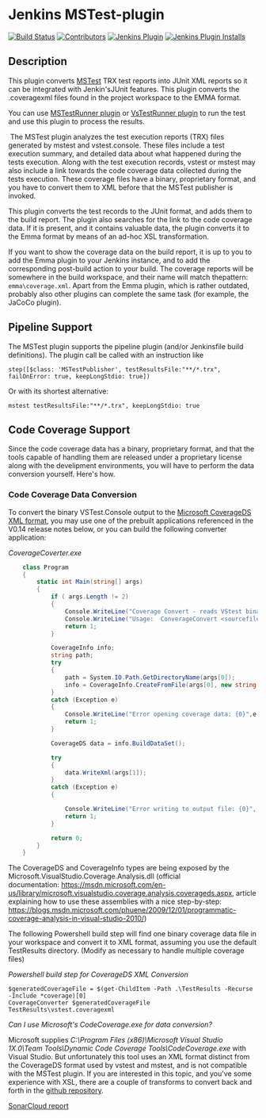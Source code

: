 # Jenkins MSTest-plugin

[![Build Status](https://ci.jenkins.io/buildStatus/icon?job=Plugins/mstest-plugin/master)](https://ci.jenkins.io/job/Plugins/mstest-plugin/master)
[![Contributors](https://img.shields.io/github/contributors/jenkinsci/mstest-plugin.svg)](https://github.com/jenkinsci/mstest-plugin/graphs/contributors)
[![Jenkins Plugin](https://img.shields.io/jenkins/plugin/v/mstest.svg)](https://github.com/jenkinsci/mstest-plugin/releases/tag/mstest-1.0.0)
[![Jenkins Plugin Installs](https://img.shields.io/jenkins/plugin/i/mstest.svg?color=blue)](https://plugins.jenkins.io/mstest)

## Description

This plugin converts [MSTest](http://msdn.microsoft.com/en-us/library/ms182486.aspx) TRX test reports into JUnit XML reports so it can be 
integrated with Jenkin'sJUnit features. 
This plugin converts the .coveragexml files found in the project workspace to the EMMA format.

You can use [MSTestRunner plugin](https://wiki.jenkins-ci.org/display/JENKINS/MSTestRunner+Plugin) or
[VsTestRunner plugin](https://wiki.jenkins-ci.org/display/JENKINS/VsTestRunner+Plugin) 
to run the test and use this plugin to process the results.

 The MSTest plugin analyzes the test execution reports (TRX) files generated by mstest and vstest.console. 
These files include a test execution summary, and detailed data about what happened during the tests execution. 
Along with the test execution records, vstest or mstest may also include a link towards the code coverage data 
collected during the tests execution. 
These coverage files have a binary, proprietary format, and you have to convert them to XML before that the MSTest
publisher is invoked.

This plugin converts the test records to the JUnit format, and adds them to the build report. 
The plugin also searches for the link to the code coverage data. 
If it is present, and it contains valuable data, the plugin converts it to the Emma format by means of an ad-hoc XSL
transformation.

If you want to show the coverage data on the build report, it is up to you to add the Emma plugin to your Jenkins instance, 
and to add the corresponding post-build action to your build. 
The coverage reports will be somewhere in the build workspace, and their name will match thepattern: `emma\coverage.xml`. 
Apart from the Emma plugin, which is rather outdated, probably also other plugins can complete the same task
(for example, the JaCoCo plugin).

## Pipeline Support

The MSTest plugin supports the pipeline plugin (and/or Jenkinsfile build definitions). 
The plugin call be called with an instruction like

```
step([$class: 'MSTestPublisher', testResultsFile:"**/*.trx", failOnError: true, keepLongStdio: true])
```

Or with its shortest alternative:

```
mstest testResultsFile:"**/*.trx", keepLongStdio: true
```

## Code Coverage Support

Since the code coverage data has a binary, proprietary format, and that the tools capable of handling them are released 
under a proprietary license along with the develipment environments, you will have to perform the data conversion yourself. 
Here's how.

### Code Coverage Data Conversion

To convert the binary VSTest.Console output to the 
[Microsoft CoverageDS XML format](https://msdn.microsoft.com/en-us/library/microsoft.visualstudio.coverage.analysis.coverageds.aspx), 
you may use one of the prebuilt applications referenced in the V0.14 release notes below, 
or you can build the following converter application:

*CoverageCoverter.exe*

```c#
    class Program
    {
        static int Main(string[] args)
        {
            if ( args.Length != 2)
            {
                Console.WriteLine("Coverage Convert - reads VStest binary code coverage data, and outputs it in XML format.");
                Console.WriteLine("Usage:  ConverageConvert <sourcefile> <destinationfile>");
                return 1;
            }

            CoverageInfo info;
            string path;
            try
            {
                path = System.IO.Path.GetDirectoryName(args[0]);
                info = CoverageInfo.CreateFromFile(args[0], new string[] { path }, new string[] { });
            }
            catch (Exception e)
            {
                Console.WriteLine("Error opening coverage data: {0}",e.Message);
                return 1;
            }

            CoverageDS data = info.BuildDataSet();

            try
            {
                data.WriteXml(args[1]);
            }
            catch (Exception e)
            {

                Console.WriteLine("Error writing to output file: {0}", e.Message);
                return 1;
            }

            return 0;
        }
    }
```

The CoverageDS and CoverageInfo types are being exposed by the Microsoft.VisualStudio.Coverage.Analysis.dll 
(official documentation: https://msdn.microsoft.com/en-us/library/microsoft.visualstudio.coverage.analysis.coverageds.aspx,
article explaining how to use these assemblies with a nice step-by-step:
https://blogs.msdn.microsoft.com/phuene/2009/12/01/programmatic-coverage-analysis-in-visual-studio-2010/) 

The following Powershell build step will find one binary coverage data file in your workspace and convert it to XML format, 
assuming you use the default TestResults directory. 
(Modify as necessary to handle multiple coverage files)

*Powershell build step for CoverageDS XML Conversion*

```
$generatedCoverageFile = $(get-ChildItem -Path .\TestResults -Recurse -Include *coverage)[0]
CoverageConverter $generatedCoverageFile TestResults\vstest.coveragexml
```

*Can I use Microsoft's CodeCoverage.exe for data conversion?*

Microsoft supplies _C:\Program Files (x86)\Microsoft Visual Studio 1X.0\Team Tools\Dynamic Code Coverage Tools\CodeCoverage.exe_ 
with Visual Studio. 
But unfortunately this tool uses an XML format distinct from the CoverageDS format used by vstest and mstest, 
and is not compatible with the MSTest plugin. 
If you are interested in this topic, and you've some experience with XSL, there are a couple of transforms to
convert back and forth in the
[github repository](https://github.com/jenkinsci/mstest-plugin/commit/702a6d57e0a3b09953a6e276412f2c9e7be84ff1).


[SonarCloud report](https://sonarcloud.io/dashboard/index/org.jvnet.hudson.plugins:mstest)
